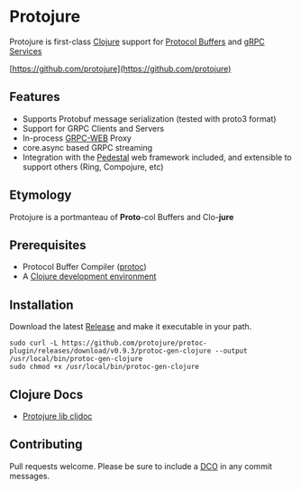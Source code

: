 # Protojure

Protojure is first-class [Clojure](https://clojure.org/) support for
[Protocol Buffers](https://developers.google.com/protocol-buffers/) and [gRPC Services](https://grpc.io/)

[https://github.com/protojure](https://github.com/protojure)

## Features

* Supports Protobuf message serialization (tested with proto3 format)
* Support for GRPC Clients and Servers
* In-process [GRPC-WEB](https://github.com/grpc/grpc-web) Proxy
* core.async based GRPC streaming
* Integration with the [Pedestal](https://github.com/pedestal/pedestal) web framework included, and extensible to support others (Ring, Compojure, etc)

## Etymology

Protojure is a portmanteau of **Proto**-col Buffers and Clo-**jure**

## Prerequisites

* Protocol Buffer Compiler ([protoc](https://github.com/protocolbuffers/protobuf/releases))
* A [Clojure development environment](https://clojure.org/guides/getting_started)

## Installation

Download the latest [Release](https://github.com/protojure/protoc-plugin/releases) and make it executable in your path.

```
sudo curl -L https://github.com/protojure/protoc-plugin/releases/download/v0.9.3/protoc-gen-clojure --output /usr/local/bin/protoc-gen-clojure
sudo chmod +x /usr/local/bin/protoc-gen-clojure
```

## Clojure Docs

* [Protojure lib cljdoc](https://cljdoc.org/d/protojure/protojure)

## Contributing

Pull requests welcome.  Please be sure to include a [DCO](https://en.wikipedia.org/wiki/Developer_Certificate_of_Origin) in any commit messages.
